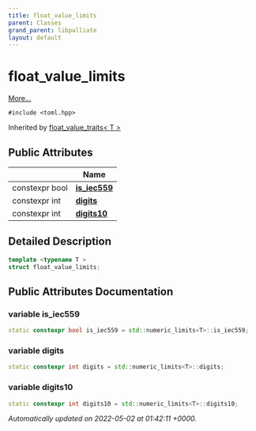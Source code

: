 ```yaml
---
title: float_value_limits
parent: Classes
grand_parent: libpalliate
layout: default
---
```


# float_value_limits



 [More...](#detailed-description)


`#include <toml.hpp>`

Inherited by [float_value_traits< T >](/libpalliate/generated/Classes/structfloat__value__traits)

## Public Attributes

|                | Name           |
| -------------- | -------------- |
| constexpr bool | **[is_iec559](/libpalliate/generated/Classes/structfloat__value__limits#variable-is-iec559)**  |
| constexpr int | **[digits](/libpalliate/generated/Classes/structfloat__value__limits#variable-digits)**  |
| constexpr int | **[digits10](/libpalliate/generated/Classes/structfloat__value__limits#variable-digits10)**  |

## Detailed Description

```cpp
template <typename T >
struct float_value_limits;
```

## Public Attributes Documentation

### variable is_iec559

```cpp
static constexpr bool is_iec559 = std::numeric_limits<T>::is_iec559;
```


### variable digits

```cpp
static constexpr int digits = std::numeric_limits<T>::digits;
```


### variable digits10

```cpp
static constexpr int digits10 = std::numeric_limits<T>::digits10;
```



_Automatically updated on 2022-05-02 at 01:42:11 +0000._
